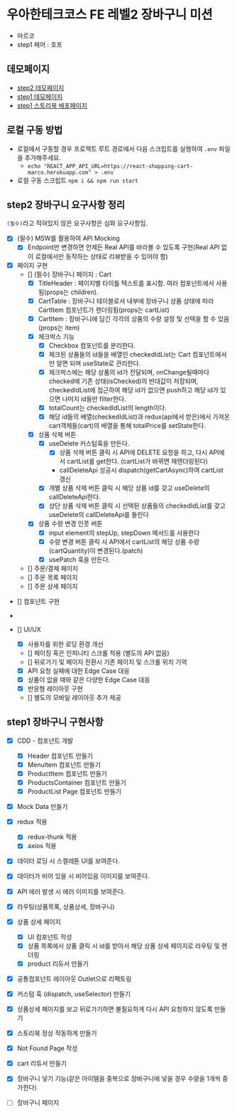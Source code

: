 # 우아한테크코스 FE 레벨2 장바구니 미션

- 마르코
- step1 페어 : 호프

## 데모페이지

- [step2 데모페이지](https://cute-dragon-0fd6d5.netlify.app/)
- [step1 데모페이지](https://nimble-figolla-852c84.netlify.app/)
- [step1 스토리북 배포페이지](https://627cd06ea27170004a54a0ed-txsykezezl.chromatic.com/)

## 로컬 구동 방법

- 로컬에서 구동할 경우 프로젝트 루트 경로에서 다음 스크립트를 실행하여 `.env` 파일을 추가해주세요.
  - `echo "REACT_APP_API_URL=https://react-shopping-cart-marco.herokuapp.com" > .env`
- 로컬 구동 스크립트 `npm i && npm run start`

## step2 장바구니 요구사항 정리

`(필수)`라고 적혀있지 않은 요구사항은 심화 요구사항임.

- [x] (필수) MSW를 활용하여 API Mocking
  - [x] Endpoint만 변경하면 언제든 Real API를 바라볼 수 있도록 구현(Real API 없이 로컬에서만 동작하는 상태로 리뷰받을 수 있어야 함)
- [x] 페이지 구현
  - [] (필수) 장바구니 페이지 : Cart
    - [x] TitleHeader : 페이지별 타이틀 텍스트를 표시함. 여러 컴포넌트에서 사용됨(props는 children).
    - [x] CartTable : 장바구니 테이블로서 내부에 장바구니 상품 상태에 따라 CartItem 컴포넌트가 렌더링됨(props는 cartList)
    - [x] CartItem : 장바구니에 담긴 각각의 상품의 수량 설정 및 선택을 할 수 있음(props는 item)
    - [x] 체크박스 기능
      - [x] Checkbox 컴포넌트를 분리한다.
      - [x] 체크된 상품들의 id들을 배열인 checkedIdList는 Cart 컴포넌트에서만 알면 되며 useState로 관리한다.
      - [x] 체크박스에는 해당 상품의 id가 전달되며, onChange될때마다 checked에 기존 상태(isChecked)의 반대값이 저장되며, checkedIdList에 접근하여 해당 id가 없으면 push하고 해당 id가 있으면 나머지 id들만 filter한다.
      - [x] totalCount는 checkedIdList의 length이다.
      - [x] 해당 id들의 배열(checkedIdList)과 redux(api에서 받은)에서 가져온 cart객체들(cart)의 배열을 통해 totalPrice를 setState한다.
    - [x] 상품 삭제 버튼
      - [x] useDelete 커스텀훅을 만든다.
        - [x] 상품 삭제 버튼 클릭 시 API에 DELETE 요청을 하고, 다시 API에서 cartList를 get한다. (cartList가 바뀌면 재렌더링된다)
        - callDeleteApi 성공시 dispatch(getCartAsync)하여 cartList 갱신
      - [x] 개별 상품 삭제 버튼 클릭 시 해당 상품 id를 갖고 useDelete의 callDeleteApi한다.
      - [x] 상단 상품 삭제 버튼 클릭 시 선택된 상품들의 checkedIdList를 갖고 useDelete의 callDeleteApi를 돌린다
    - [x] 상품 수량 변경 인풋 버튼
      - [x] input element의 stepUp, stepDown 메서드를 사용한다
      - [x] 수량 변경 버튼 클릭 시 API에서 cartList의 해당 상품 수량(cartQuantity)이 변경된다.(patch)
      - [x] usePatch 훅을 만든다.
  - [] 주문/결제 페이지
  - [] 주문 목록 페이지
  - [] 주문 상세 페이지
- [] 컴포넌트 구현

-
- [] UI/UX
  - [x] 사용자를 위한 로딩 환경 개선
  - [] 페이징 혹은 인피니티 스크롤 적용 (별도의 API 없음)
  - [] 뒤로가기 및 페이지 전환시 기존 페이지 및 스크롤 위치 기억
  - [x] API 요청 실패에 대한 Edge Case 대응
  - [x] 상품이 없을 때와 같은 다양한 Edge Case 대응
  - [x] 반응형 레이아웃 구현
  - [] 별도의 모바일 레이아웃 추가 제공

## step1 장바구니 구현사항

- [x] CDD - 컴포넌트 개발
  - [x] Header 컴포넌트 만들기
  - [x] MenuItem 컴포넌트 만들기
  - [x] ProductItem 컴포넌트 만들기
  - [x] ProductsContainer 컴포넌트 만들기
  - [x] ProductList Page 컴포넌트 만들기
- [x] Mock Data 만들기

- [x] redux 적용

  - [x] redux-thunk 적용
  - [x] axios 적용

- [x] 데이터 로딩 시 스켈레톤 UI를 보여준다.
- [x] 데이터가 비어 있을 시 비어있음 이미지를 보여준다.
- [x] API 에러 발생 시 에러 이미지를 보여준다.

- [x] 라우팅(상품목록, 상품상세, 장바구니)
- [x] 상품 상세 페이지

  - [x] UI 컴포넌트 작성
  - [x] 상품 목록에서 상품 클릭 시 id를 받아서 해당 상품 상세 페이지로 라우팅 및 렌더링
  - [x] product 리듀서 만들기

- [x] 공통컴포넌트 레이아웃 Outlet으로 리팩토링
- [x] 커스텀 훅 (dispatch, useSelector) 만들기
- [x] 상품상세 페이지를 보고 뒤로가기하면 불필요하게 다시 API 요청하지 않도록 만들기
- [x] 스토리북 정상 작동하게 만들기
- [x] Not Found Page 작성

- [x] cart 리듀서 만들기
- [x] 장바구니 넣기 기능(같은 아이템을 중복으로 장바구니에 넣을 경우 수량을 1개씩 증가한다)
- [ ] 장바구니 페이지
